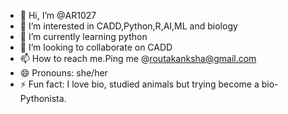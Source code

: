 - 👋 Hi, I’m @AR1027
- 👀 I’m interested in CADD,Python,R,AI,ML and biology
- 🌱 I’m currently learning python
- 💞️ I’m looking to collaborate on CADD
- 📫 How to reach me.Ping me @routakanksha@gmail.com
- 😄 Pronouns: she/her
- ⚡ Fun fact: I love bio, studied animals but trying become a bio-Pythonista.

<!---
AR1027/AR1027 is a ✨ special ✨ repository because its `README.md` (this file) appears on your GitHub profile.
You can click the Preview link to take a look at your changes.
--->

